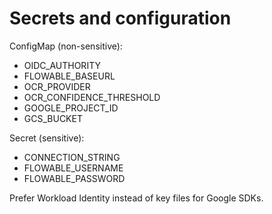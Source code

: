 # Secrets and configuration

ConfigMap (non-sensitive):
- OIDC_AUTHORITY
- FLOWABLE_BASEURL
- OCR_PROVIDER
- OCR_CONFIDENCE_THRESHOLD
- GOOGLE_PROJECT_ID
- GCS_BUCKET

Secret (sensitive):
- CONNECTION_STRING
- FLOWABLE_USERNAME
- FLOWABLE_PASSWORD

Prefer Workload Identity instead of key files for Google SDKs.
